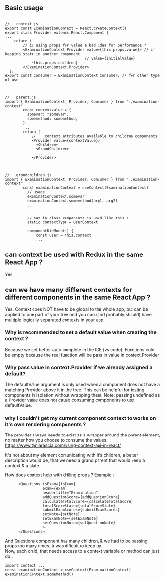 
## Basic usage   
```   

//   context.js
export const ExaminationContext = React.createContext()
export class Provider extends React.Component {
...
    return (
        // is using props for value a bad idea for performance ?
        <ExaminationContext.Provider value={this.props.value}> // if keeping state in another component
                                    // value={initialValue}
            {this.props.children}
        </ExaminationContext.Provider>
  );
export const Consumer = ExaminationContext.Consumer; // for other type of use


  
//   parent.js
import { ExaminationContext, Provider, Consumer } from "./examination-context"
        const contextValue = { 
          somevar: "somevar",
          somemethod: somemethod,
        }
        ...
        return (
            //    context attributes available to children components
            <Provider value={contextValue}>  
              <Children>
              <GrandChildren>
              ...
            </Provider>



//   grandchildren.js
import { ExaminationContext, Provider, Consumer } from "./examination-context"
        const examinationContext = useContext(ExaminationContext)
          // usage
          examinationContext.somevar
          examinationContext.somemethod(arg1, arg2)
          ...
          
          
          // but in class components is used like this :
          static contextType = UserContext

          componentDidMount() {
              const user = this.context
              ...
```   


## can context be used with Redux in the same React App ?
Yes   

## can we have many different contexts for different components in the same React App ?
Yes. Context does NOT have to be global to the whole app, but can be applied to one part of your tree and you can (and probably should) have multiple logically separated contexts in your app.


### Why is recommended to set a default value when creating the context ?
Because we get better auto complete in the IDE (vs code). Functions cold be empty because the real function will be pass in value in context.Provider 


### Why pass value in context.Provider if we already assigned a default?
The defaultValue argument is only used when a component does not have a matching Provider above it in the tree. This can be helpful for testing components in isolation without wrapping them. Note: passing undefined as a Provider value does not cause consuming components to use defaultValue.
   
   
### why I couldn't get my current component context to works on it's own rendering components ?
The provider always needs to exist as a wrapper around the parent element, no matter how you choose to consume the values. 
https://www.taniarascia.com/using-context-api-in-react/   

It's not about my element comunicating with it's children, a better description would be, that we need a grand parent that would keep a context & a state. 


How does context help with drilling props ?
Example :
```
      <Questions isExam={isExam}
                 exam={exam}
                 headertitle="Examination"
                 addQuestionScore={addQuestionScore}
                 calculateTotalScore={calculateTotalScore}
                 totalScoreState={totalScoreState}
                 submitExamScores={submitExamScores}
                 setNote={setNote}
                 setExamNote={setExamNote}
                 setQuestionNote={setQuestionNote}
                 >
      </Questions>
 ```   
 And Questions component has many children, & we had to be passing props too many times. It was dificult to keep up.   
 Now, each child, that needs access to a context variable or method can just do :   
 ```
 import context ...
 const examinationContext = useContext(ExaminationContext)
 examinationContext.someMethod()
 ```
 
 

